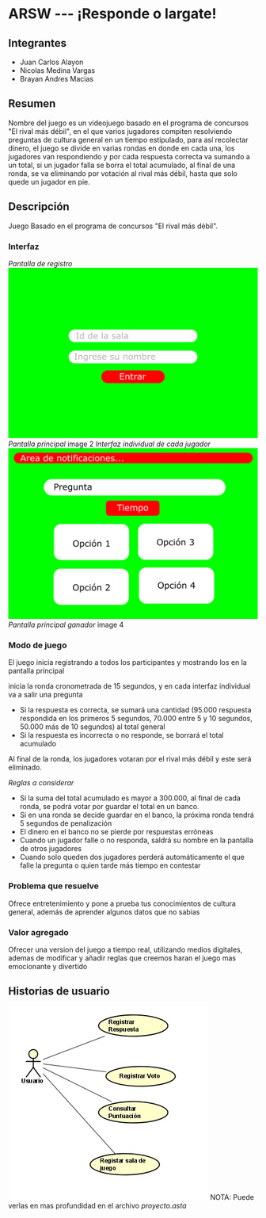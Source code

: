 # ARSW --- ¡Responde o largate!

## Integrantes 
- Juan Carlos Alayon
- Nicolas Medina Vargas
- Brayan Andres Macias

## Resumen
Nombre del juego es un videojuego basado en el programa de concursos "El rival más débil", en el que varios jugadores compiten 
resolviendo preguntas de cultura general en un tiempo estipulado, para así recolectar dinero, el juego se divide en varias rondas
en donde en cada una, los jugadores van respondiendo y por cada respuesta correcta va sumando a un total, si un jugador falla se borra el total
acumulado, al final de una ronda, se va eliminando por votación al rival más débil, hasta que solo quede un jugador en pie.

## Descripción 
Juego Basado en el programa de concursos "El rival más débil". 
### Interfaz 
_Pantalla de registro_
![Screenshot](img/pantallacarga.png)
_Pantalla principal_
image 2
_Interfaz individual de cada jugador_
![Screenshot](img/pantallaindi.png)
_Pantalla principal ganador_
image 4
###  Modo de juego 
El juego inicia registrando a todos los participantes y mostrando los en la pantalla principal

inicia la ronda cronometrada de 15 segundos, y en cada interfaz individual va a salir una pregunta

- Si la respuesta es correcta, se sumará una cantidad (95.000 respuesta respondida en los primeros 5 segundos, 70.000 entre 5 y 10 segundos, 50.000 más de 10 segundos) al total general
- Si la respuesta es incorrecta o no responde, se borrará el total acumulado

Al final de la ronda, los jugadores votaran por el rival más débil y este será eliminado.

_Reglas a considerar_
- Si la suma del total acumulado es mayor a 300.000, al final de cada ronda, se podrá votar por guardar el total en un banco.
- Si en una ronda se decide guardar en el banco, la próxima ronda tendrá 5 segundos de penalización 
- El dinero en el banco no se pierde por respuestas erróneas 
- Cuando un jugador falle o no responda, saldrá su nombre en la pantalla de otros jugadores 
- Cuando solo queden dos jugadores perderá automáticamente el que falle la pregunta o quien tarde más tiempo en contestar

### Problema que resuelve
Ofrece entretenimiento y pone a prueba tus conocimientos de cultura general, además de aprender algunos datos que no sabias

### Valor agregado
Ofrecer una version del juego a tiempo real, utilizando medios digitales, ademas de modificar y añadir reglas que creemos haran el juego mas emocionante y divertido


## Historias de usuario
![Screenshot](img/historiausuario.jpeg)
NOTA: Puede verlas en mas profundidad en el archivo _proyecto.asta_










